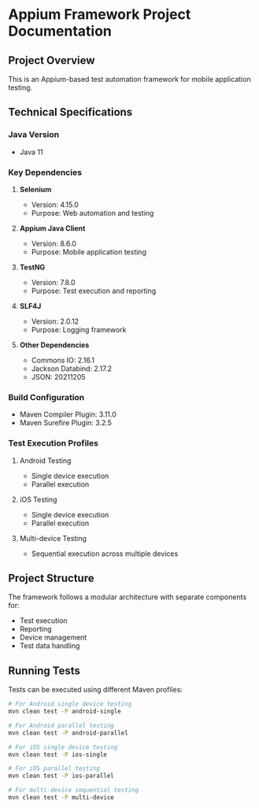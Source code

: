 # Appium Framework Project Documentation

## Project Overview
This is an Appium-based test automation framework for mobile application testing.

## Technical Specifications

### Java Version
- Java 11

### Key Dependencies
1. **Selenium**
   - Version: 4.15.0
   - Purpose: Web automation and testing

2. **Appium Java Client**
   - Version: 8.6.0
   - Purpose: Mobile application testing

3. **TestNG**
   - Version: 7.8.0
   - Purpose: Test execution and reporting

4. **SLF4J**
   - Version: 2.0.12
   - Purpose: Logging framework

5. **Other Dependencies**
   - Commons IO: 2.16.1
   - Jackson Databind: 2.17.2
   - JSON: 20211205

### Build Configuration
- Maven Compiler Plugin: 3.11.0
- Maven Surefire Plugin: 3.2.5

### Test Execution Profiles
1. Android Testing
   - Single device execution
   - Parallel execution

2. iOS Testing
   - Single device execution
   - Parallel execution

3. Multi-device Testing
   - Sequential execution across multiple devices

## Project Structure
The framework follows a modular architecture with separate components for:
- Test execution
- Reporting
- Device management
- Test data handling

## Running Tests
Tests can be executed using different Maven profiles:
```bash
# For Android single device testing
mvn clean test -P android-single

# For Android parallel testing
mvn clean test -P android-parallel

# For iOS single device testing
mvn clean test -P ios-single

# For iOS parallel testing
mvn clean test -P ios-parallel

# For multi-device sequential testing
mvn clean test -P multi-device
``` 